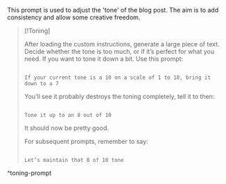 This prompt is used to adjust the 'tone' of the blog post. The aim is to add consistency and allow some creative freedom. 

> [!Toning] 
> 
> After loading the custom instructions, generate a large piece of text. Decide whether the tone is too much, or if it’s perfect for what you need. If you want to tone it down a bit. Use this prompt:
>
>``` Copy
>
>If your current tone is a 10 on a scale of 1 to 10, bring it down to a 7
>
>```
>You’ll see it probably destroys the toning completely, tell it to then:
>
>``` Copy
>
>Tone it up to an 8 out of 10
>
>```
>It should now be pretty good.
>
>For subsequent prompts, remember to say:
>
>``` Copy
>
>Let’s maintain that 8 of 10 tone
>
>```
^toning-prompt

